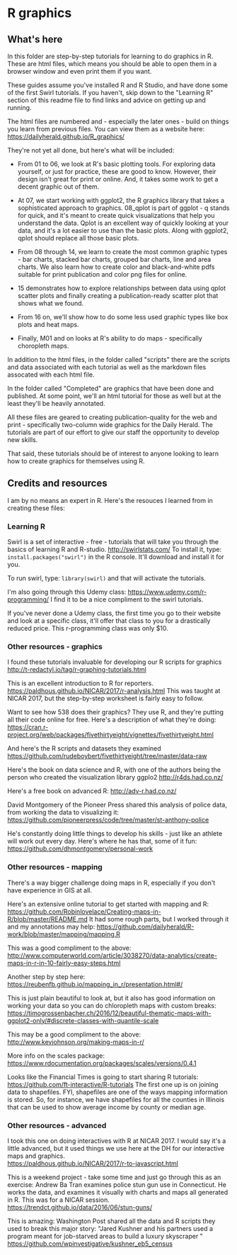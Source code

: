 # R graphics

## What's here

In this folder are step-by-step tutorials for learning to do graphics in R. These are html files, which means you should be able to open them in a browser window and even print them if you want.

These guides assume you've installed R and R Studio, and have done some of the first Swirl tutorials. If you haven't, skip down to the "Learning R" section of this readme file to find links and advice on getting up and running.

The html files are numbered and - especially the later ones - build on things you learn from previous files. You can view them as a website here: https://dailyherald.github.io/R_graphics/

They're not yet all done, but here's what will be included:

* From 01 to 06, we look at R's basic plotting tools. For exploring data yourself, or just for practice, these are good to know. However, their design isn't great for print or online. And, it takes some work to get a decent graphic out of them. 

* At 07, we start working with ggplot2, the R graphics library that takes a sophisticated approach to graphics. 08_qplot is part of ggplot - q stands for quick, and it's meant to create quick visualizations that help you understand the data. Qplot is an excellent way of quickly looking at your data, and it's a lot easier to use than the basic plots. Along with ggplot2, qplot should replace all those basic plots.

* From 08 through 14, we learn to create the most common graphic types - bar charts, stacked bar charts, grouped bar charts, line and area charts. We also learn how to create color and black-and-white pdfs suitable for print publication and color png files for online. 

* 15 demonstrates how to explore relationships between data using qplot scatter plots and finally creating a publication-ready scatter plot that shows what we found.

* From 16 on, we'll show how to do some less used graphic types like box plots and heat maps.

* Finally, M01 and on looks at R's ability to do maps - specifically choropleth maps.

In addition to the html files, in the folder called "scripts" there are the  scripts and data associated with each tutorial as well as the markdown files assocated with each html file.

In the folder called "Completed" are graphics that have been done and published. At some point, we'll an html tutorial for those as well but at the least they'll be heavily annotated.

All these files are geared to creating publication-quality for the web and print - specifically two-column wide graphics for the Daily Herald. The tutorials are part of our effort to give our staff the opportunity to develop new skills.

That said, these tutorials should be of interest to anyone looking to learn how to create graphics for themselves using R.

## Credits and resources

I am by no means an expert in R. Here's the resouces I learned from in creating these files:

### Learning R

Swirl is a set of interactive - free - tutorials that will take you through the basics of learning R and R-studio.  http://swirlstats.com/  To install it, type: `install.packages("swirl")` in the R console. It'll download and install it for you. 

To run swirl, type: `library(swirl)` and that will activate the tutorials.

I'm also going through this Udemy class: https://www.udemy.com/r-programming/ I find it to be a nice compliment to the swirl tutorials.

If you've never done a Udemy class, the first time you go to their website and look at a specific class, it'll offer that class to you for a drastically reduced price. This r-programming class was only $10. 

### Other resources - graphics

I found these tutorials invaluable for developing our R scripts for graphics
http://t-redactyl.io/tag/r-graphing-tutorials.html

This is an excellent introduction to R for reporters. 
https://paldhous.github.io/NICAR/2017/r-analysis.html
This was taught at NICAR 2017, but the step-by-step worksheet is fairly easy to follow.

Want to see how 538 does their graphics? They use R, and they're putting all their code online for free. Here's a description of what they're doing:
https://cran.r-project.org/web/packages/fivethirtyeight/vignettes/fivethirtyeight.html

And here's the R scripts and datasets they examined
https://github.com/rudeboybert/fivethirtyeight/tree/master/data-raw

Here's the book on data science and R, with one of the authors being the person who created the visualization library ggplo2
http://r4ds.had.co.nz/

Here's a free book on advanced R:
http://adv-r.had.co.nz/

David Montgomery of the Pioneer Press shared this analysis of police data, from working the data to visualizing it: https://github.com/pioneerpress/code/tree/master/st-anthony-police

He's constantly doing little things to develop his skills - just like an athlete will work out every day. Here's where he has that, some of it fun:
https://github.com/dhmontgomery/personal-work


### Other resources - mapping

There's a way bigger challenge doing maps in R, especially if you don't have experience in GIS at all. 

Here's an extensive online tutorial to get started with mapping and R: https://github.com/Robinlovelace/Creating-maps-in-R/blob/master/README.md
It had some rough parts, but I worked through it and my annotations may help:  https://github.com/dailyherald/R-work/blob/master/mapping/mapping.R

This was a good compliment to the above: http://www.computerworld.com/article/3038270/data-analytics/create-maps-in-r-in-10-fairly-easy-steps.html

Another step by step here: https://reubenfb.github.io/mapping_in_r/presentation.html#/

This is just plain beautiful to look at, but it also has good information on working your data so you can do chloropleth maps with custom breaks: https://timogrossenbacher.ch/2016/12/beautiful-thematic-maps-with-ggplot2-only/#discrete-classes-with-quantile-scale

This may be a good compliment to the above: http://www.kevjohnson.org/making-maps-in-r/

More info on the scales package: https://www.rdocumentation.org/packages/scales/versions/0.4.1

Looks like the Financial Times is going to start sharing R tutorials:
https://github.com/ft-interactive/R-tutorials
The first one up is on joining data to shapefiles. FYI, shapefiles are one of the ways mapping information is stored. So, for instance, we have shapefiles for all the counties in Illinois that can be used to show average income by county or median age. 

### Other resources - advanced

I took this one on doing interactives with R at NICAR 2017. I would say it's a little advanced, but it used things we use here at the DH for our interactive maps and graphics.  
https://paldhous.github.io/NICAR/2017/r-to-javascript.html

This is a weekend project - take some time and just go through this as an exercise: Andrew Ba Tran examines police stun gun use in Connecticut. He works the data, and examines it visually with charts and maps all generated in R. This was for a NICAR session. https://trendct.github.io/data/2016/06/stun-guns/

This is amazing: Washington Post shared all the data and R scripts they used to break this major story: "Jared Kushner and his partners used a program meant for job-starved areas to build a luxury skyscraper "
https://github.com/wpinvestigative/kushner_eb5_census